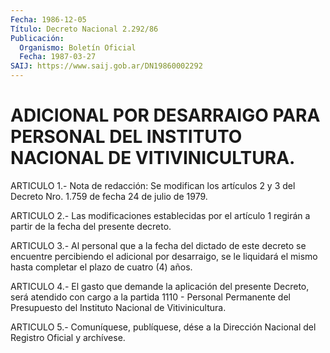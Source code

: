 ```yaml
---
Fecha: 1986-12-05
Título: Decreto Nacional 2.292/86
Publicación:
  Organismo: Boletín Oficial
  Fecha: 1987-03-27
SAIJ: https://www.saij.gob.ar/DN19860002292
---
```

# ADICIONAL POR DESARRAIGO PARA PERSONAL DEL INSTITUTO NACIONAL DE VITIVINICULTURA.

<a id="1"></a>
ARTICULO 1.- Nota de redacción: Se modifican los artículos 2 y 3 del Decreto Nro. 1.759 de fecha 24 de julio de 1979.

<a id="2"></a>
ARTICULO 2.- Las modificaciones establecidas por el artículo 1 regirán a partir de la fecha del presente decreto.

<a id="3"></a>
ARTICULO 3.- Al personal que a la fecha del dictado de este decreto se encuentre percibiendo el adicional por desarraigo, se le liquidará el mismo hasta completar el plazo de cuatro (4) años.

<a id="4"></a>
ARTICULO 4.- El gasto que demande la aplicación del presente Decreto, será atendido con cargo a la partida 1110 - Personal Permanente del Presupuesto del Instituto Nacional de Vitivinicultura.

<a id="5"></a>
ARTICULO 5.- Comuníquese, publíquese, dése a la Dirección Nacional del Registro Oficial y archívese.